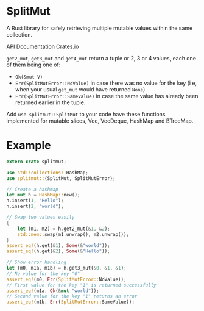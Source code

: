 # SplitMut 

A Rust library for safely retrieving multiple mutable values within the same collection.

[API Documentation](http://diwic.github.io/rs-docs/splitmut/index.html)
[Crates.io](http://crates.io/crates/splitmut)

`get2_mut`, `get3_mut` and `get4_mut` return a tuple or 2, 3 or 4 values, each one of them being
one of:

 * `Ok(&mut V)`
 * `Err(SplitMutError::NoValue)` in case there was no value for the key (i e, when your usual `get_mut` would have returned `None`)
 * `Err(SplitMutError::SameValue)` in case the same value has already been returned earlier in the tuple. 

Add `use splitmut::SplitMut` to your code have these functions implemented for mutable slices, Vec, VecDeque, HashMap and BTreeMap. 

# Example

```rust
extern crate splitmut;

use std::collections::HashMap;
use splitmut::{SplitMut, SplitMutError};

// Create a hashmap
let mut h = HashMap::new();
h.insert(1, "Hello");
h.insert(2, "world");

// Swap two values easily
{
    let (m1, m2) = h.get2_mut(&1, &2);
    std::mem::swap(m1.unwrap(), m2.unwrap());
}
assert_eq!(h.get(&1), Some(&"world"));
assert_eq!(h.get(&2), Some(&"Hello"));

// Show error handling
let (m0, m1a, m1b) = h.get3_mut(&0, &1, &1);
// No value for the key "0"
assert_eq!(m0, Err(SplitMutError::NoValue));
// First value for the key "1" is returned successfully
assert_eq!(m1a, Ok(&mut "world"));
// Second value for the key "1" returns an error
assert_eq!(m1b, Err(SplitMutError::SameValue));
```

